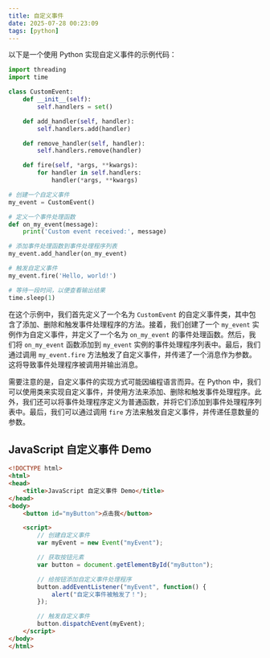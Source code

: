 ```yaml
---
title: 自定义事件
date: 2025-07-28 00:23:09
tags: [python]
---
```


以下是一个使用 Python 实现自定义事件的示例代码：

```python
import threading
import time

class CustomEvent:
    def __init__(self):
        self.handlers = set()

    def add_handler(self, handler):
        self.handlers.add(handler)

    def remove_handler(self, handler):
        self.handlers.remove(handler)

    def fire(self, *args, **kwargs):
        for handler in self.handlers:
            handler(*args, **kwargs)

# 创建一个自定义事件
my_event = CustomEvent()

# 定义一个事件处理函数
def on_my_event(message):
    print('Custom event received:', message)

# 添加事件处理函数到事件处理程序列表
my_event.add_handler(on_my_event)

# 触发自定义事件
my_event.fire('Hello, world!')

# 等待一段时间，以便查看输出结果
time.sleep(1)
```

<!-- more -->

在这个示例中，我们首先定义了一个名为 `CustomEvent` 的自定义事件类，其中包含了添加、删除和触发事件处理程序的方法。接着，我们创建了一个 `my_event` 实例作为自定义事件，并定义了一个名为 `on_my_event` 的事件处理函数。然后，我们将 `on_my_event` 函数添加到 `my_event` 实例的事件处理程序列表中。最后，我们通过调用 `my_event.fire` 方法触发了自定义事件，并传递了一个消息作为参数。这将导致事件处理程序被调用并输出消息。

需要注意的是，自定义事件的实现方式可能因编程语言而异。在 Python 中，我们可以使用类来实现自定义事件，并使用方法来添加、删除和触发事件处理程序。此外，我们还可以将事件处理程序定义为普通函数，并将它们添加到事件处理程序列表中。最后，我们可以通过调用 `fire` 方法来触发自定义事件，并传递任意数量的参数。

## JavaScript 自定义事件 Demo

```html
<!DOCTYPE html>
<html>
<head>
	<title>JavaScript 自定义事件 Demo</title>
</head>
<body>
	<button id="myButton">点击我</button>

	<script>
		// 创建自定义事件
		var myEvent = new Event("myEvent");

		// 获取按钮元素
		var button = document.getElementById("myButton");

		// 给按钮添加自定义事件处理程序
		button.addEventListener("myEvent", function() {
			alert("自定义事件被触发了！");
		});

		// 触发自定义事件
		button.dispatchEvent(myEvent);
	</script>
</body>
</html>
```

